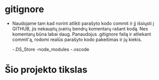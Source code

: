 # gitignore 

- Naudojame tam kad norint atlikti parašyto kodo commit ir jį išsiųsti į GITHUB, jis nekauptų įvairių bendrų komentarų rašant kodą. Nes komentarų būna labai daug. Panaudojus .gitignore failą ir atliekant commit'ą, rodomi realūs parašyto kodo pakeitimas ir jų kiekis.

    -.DS_Store
    -node_modules
    -.vscode

# Šio projekto tikslas 



